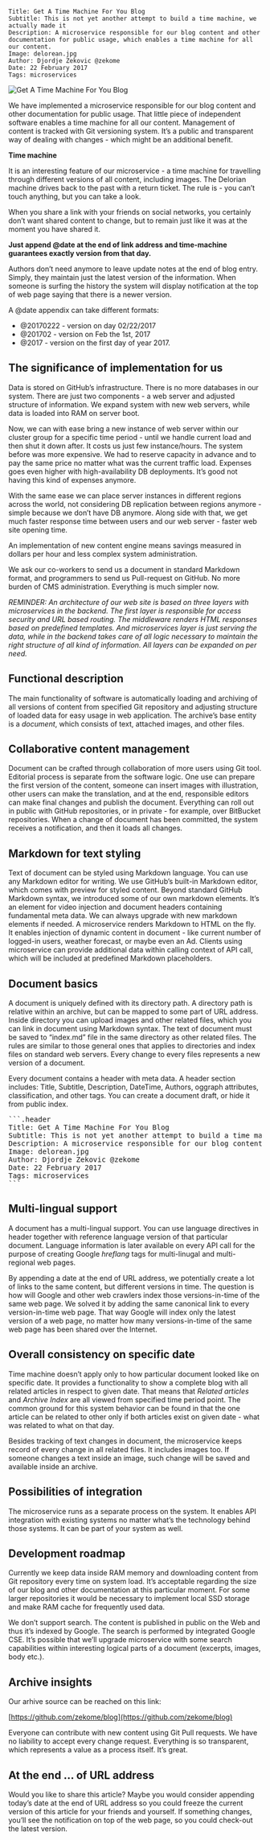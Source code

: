 ```.header
Title: Get A Time Machine For You Blog
Subtitle: This is not yet another attempt to build a time machine, we actually made it
Description: A microservice responsible for our blog content and other documentation for public usage, which enables a time machine for all our content.
Image: delorean.jpg
Author: Djordje Zekovic @zekome
Date: 22 February 2017
Tags: microservices
```

![Get A Time Machine For You Blog](delorean.jpg)

We have implemented a microservice responsible for our blog content and other documentation for public usage. That little piece of independent software enables a time machine for all our content. Management of content is tracked with Git versioning system. It’s a public and transparent way of dealing with changes - which might be an additional benefit.

**Time machine**

It is an interesting feature of our microservice - a time machine for travelling through different versions of all content, including images. The Delorian machine drives back to the past with a return ticket. The rule is - you can’t touch anything, but you can take a look.

When you share a link with your friends on social networks, you certainly don’t want shared content to change, but to remain just like it was at the moment you have shared it. 

**Just append @date at the end of link address and time-machine guarantees exactly version from that day.**
 
Authors don’t need anymore to leave update notes at the end of blog entry. Simply, they maintain just the latest version of the information. When someone is surfing the history the system will display notification at the top of web page saying that there is a newer version.

A @date appendix can take different formats:

- @20170222 - version on day 02/22/2017
- @201702 - version on Feb the 1st, 2017
- @2017 - version on the first day of year 2017.

## The significance of implementation for us

Data is stored on GitHub’s infrastructure. There is no more databases in our system. There are just two components - a web server and adjusted structure of information. We expand system with new web servers, while data is loaded into RAM on server boot.

Now, we can with ease bring a new instance of web server within our cluster group for a specific time period - until we handle current load and then shut it down after. It costs us just few instance/hours. The system before was more expensive. We had to reserve capacity in advance and to pay the same price no matter what was the current traffic load. Expenses goes even higher with high-availability DB deployments. It’s good not having this kind of expenses anymore.

With the same ease we can place server instances in different regions across the world, not considering DB replication between regions anymore - simple because we don’t have DB anymore. Along side with that, we get much faster response time between users and our web server - faster web site opening time.

An implementation of new content engine means savings measured in dollars per hour and less complex system administration.

We ask our co-workers to send us a document in standard Markdown format, and programmers to send us Pull-request on GitHub. No more burden of CMS administration. Everything is much simpler now.
 
*REMINDER: An architecture of our web site is based on three layers with microservices in the backend. The first layer is responsible for access security and URL based routing. The middleware renders HTML responses based on predefined templates. And microservices layer is just serving the data, while in the backend takes care of all logic necessary to maintain the right structure of all kind of information. All layers can be expanded on per need.*

## Functional description

The main functionality of software is automatically loading and archiving of all versions of content from specified Git repository and adjusting structure of loaded data for easy usage in web application. The archive’s base entity is a *document*, which consists of text, attached images, and other files.

## Collaborative content management 

Document can be crafted through collaboration of more users using Git tool. Editorial process is separate from the software logic. One use can prepare the first version of the content, someone can insert images with illustration, other users can make the translation, and at the end, responsible editors can make final changes and publish the document. Everything can roll out in public with GitHub repositories, or in private - for example, over BitBucket repositories. When a change of document has been committed, the system receives a notification, and then it loads all changes.

## Markdown for text styling

Text of document can be styled using Markdown language. You can use any Markdown editor for writing. We use GitHub’s built-in Markdown editor, which comes with preview for styled content. Beyond standard GitHub Markdown syntax, we introduced some of our own markdown elements. It’s an element for video injection and document headers containing fundamental meta data. We can always upgrade with new markdown elements if needed. A microservice renders Markdown to HTML on the fly. It enables injection of dynamic content in document - like current number of logged-in users, weather forecast, or maybe even an Ad. Clients using microservice can provide additional data within calling context of API call, which will be included at predefined Markdown placeholders.

## Document basics
A document is uniquely defined with its directory path. A directory path is relative within an archive, but can be mapped to some part of URL address. Inside directory you can upload images and other related files, which you can link in document using Markdown syntax. The text of document must be saved to “index.md” file in the same directory as other related files. The rules are similar to those general ones that applies to directories and index files on standard web servers. Every change to every files represents a new version of a document.

Every document contains a header with meta data. A header section includes: Title, Subtitle, Description, DateTime, Authors, oggraph attributes, classification, and other tags. You can create a document draft, or hide it from public index.

<pre>
```.header
Title: Get A Time Machine For You Blog
Subtitle: This is not yet another attempt to build a time machine - we actually made it
Description: A microservice responsible for our blog content and other documentation for public usage, which enables a time machine for all our content.
Image: delorean.jpg
Author: Djordje Zekovic @zekome
Date: 22 February 2017
Tags: microservices
```
</pre>

## Multi-lingual support

A document has a multi-lingual support. You can use language directives in header together with reference language version of that particular document. Language information is later available on every API call for the purpose of creating Google *hreflang* tags for multi-linugal and multi-regional web pages.

By appending a date at the end of URL address, we potentially  create a lot of links to the same content, but different versions in time. The question is how will Google and other web crawlers index those versions-in-time of the same web page. We solved it by adding the same canonical link to every version-in-time web page. That way Google will index only the latest version of a web page, no matter how many versions-in-time of the same web page has been shared over the Internet.


## Overall consistency on specific date

Time machine doesn’t apply only to how particular document looked like on specific date. It provides a functionality to show a complete blog with all related articles in respect to given date. That means that *Related articles* and *Archive Index* are all viewed from specified time period point. The common ground for this system behavior can be found in that the one article can be related to other only if both articles exist on given date - what was related to what on that day. 

Besides tracking of text changes in document, the microservice keeps record of every change in all related files. It includes images too. If someone changes a text inside an image, such change will be saved and available inside an archive.


## Possibilities of integration

The microservice runs as a separate process on the system. It enables API integration with existing systems no matter what’s the technology behind those systems. It can be part of your system as well.

## Development roadmap

Currently we keep data inside RAM memory and downloading content from Git repository every time on system load. It’s acceptable regarding the size of our blog and other documentation at this particular moment. For some larger repositories it would be necessary to implement local SSD storage and make RAM cache for frequently used data.

We don’t support search. The content is published in public on the Web and thus it’s indexed by Google. The search is performed by integrated Google CSE. It’s possible that we’ll upgrade microservice with some search capabilities within interesting logical parts of a document (excerpts, images, body etc.).


## Archive insights

Our arhive source can be reached on this link:

[https://github.com/zekome/blog](https://github.com/zekome/blog)

Everyone can contribute with new content using Git Pull requests. We have no liability to accept every change request. Everything is so transparent, which represents a value as a process itself. It’s great.

## At the end … of URL address

Would you like to share this article? Maybe you would consider appending today’s date at the end of URL address so you could freeze the current version of this article for your friends and yourself. If something changes, you’ll see the notification on top of the web page, so you could check-out the latest version.






